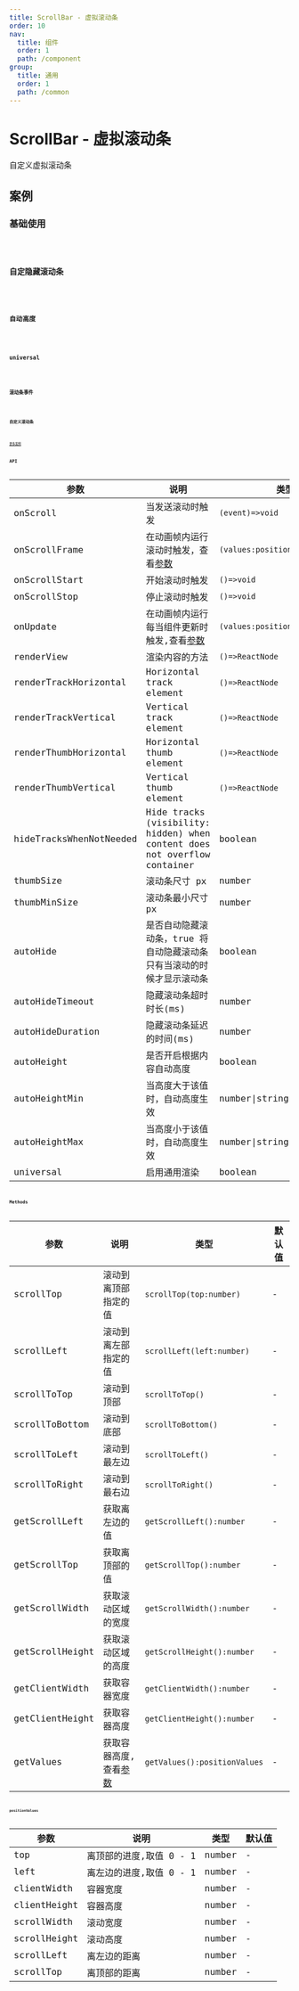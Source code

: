 ```yaml
---
title: ScrollBar - 虚拟滚动条
order: 10
nav:
  title: 组件
  order: 1
  path: /component
group:
  title: 通用
  order: 1
  path: /common
---
```


# ScrollBar - 虚拟滚动条

自定义虚拟滚动条

## 案例

### 基础使用

<code src="../demos/scroll-bar/basic.tsx" />

### 自定隐藏滚动条

<code src="../demos/scroll-bar/autoHide.tsx" />

### 自动高度

<code src="../demos/scroll-bar/autoHeight.tsx" />

### universal

<code src="../demos/scroll-bar/universal.tsx" />

### 滚动条事件

<code src="../demos/scroll-bar/event.tsx" />

### 自定义滚动条

<code src="../demos/scroll-bar/customization.tsx" />

[更多案例](https://github.com/malte-wessel/react-custom-scrollbars/blob/master/docs/customization.md)

## API

| 参数 | 说明 | 类型 | 默认值 |
| --- | --- | --- | --- |
| onScroll | 当发送滚动时触发 | `(event)=>void` | - |
| onScrollFrame | 在动画帧内运行滚动时触发，查看[参数](#positionvalues) | `(values:positionValues)=>void` | - |
| onScrollStart | 开始滚动时触发 | `()=>void` | - |
| onScrollStop | 停止滚动时触发 | `()=>void` | - |
| onUpdate | 在动画帧内运行每当组件更新时触发,查看[参数](#positionvalues) | `(values:positionValues)=>void` | - |
| renderView | 渲染内容的方法 | `()=>ReactNode` | - |
| renderTrackHorizontal | Horizontal track element | `()=>ReactNode` | - |
| renderTrackVertical | Vertical track element | `()=>ReactNode` | - |
| renderThumbHorizontal | Horizontal thumb element | `()=>ReactNode` | - |
| renderThumbVertical | Vertical thumb element | `()=>ReactNode` | - |
| hideTracksWhenNotNeeded | Hide tracks (visibility: hidden) when content does not overflow container | boolean | false |
| thumbSize | 滚动条尺寸 px | number | - |
| thumbMinSize | 滚动条最小尺寸 px | number | 30 |
| autoHide | 是否自动隐藏滚动条，true 将自动隐藏滚动条只有当滚动的时候才显示滚动条 | boolean | false |
| autoHideTimeout | 隐藏滚动条超时时长(ms) | number | 1000 |
| autoHideDuration | 隐藏滚动条延迟的时间(ms) | number | 200 |
| autoHeight | 是否开启根据内容自动高度 | boolean | false |
| autoHeightMin | 当高度大于该值时，自动高度生效 | number\|string | 0 |
| autoHeightMax | 当高度小于该值时，自动高度生效 | number\|string | 200 |
| universal | 启用通用渲染 | boolean | false |

## Methods

| 参数 | 说明 | 类型 | 默认值 |
| --- | --- | --- | --- |
| scrollTop | 滚动到离顶部指定的值 | `scrollTop(top:number)` | - |
| scrollLeft | 滚动到离左部指定的值 | `scrollLeft(left:number)` | - |
| scrollToTop | 滚动到顶部 | `scrollToTop()` | - |
| scrollToBottom | 滚动到底部 | `scrollToBottom()` | - |
| scrollToLeft | 滚动到最左边 | `scrollToLeft()` | - |
| scrollToRight | 滚动到最右边 | `scrollToRight()` | - |
| getScrollLeft | 获取离左边的值 | `getScrollLeft():number` | - |
| getScrollTop | 获取离顶部的值 | `getScrollTop():number` | - |
| getScrollWidth | 获取滚动区域的宽度 | `getScrollWidth():number` | - |
| getScrollHeight | 获取滚动区域的高度 | `getScrollHeight():number` | - |
| getClientWidth | 获取容器宽度 | `getClientWidth():number` | - |
| getClientHeight | 获取容器高度 | `getClientHeight():number` | - |
| getValues | 获取容器高度,查看[参数](#positionvalues) | `getValues():positionValues` | - |

### positionValues

| 参数         | 说明                    | 类型   | 默认值 |
| ------------ | ----------------------- | ------ | ------ |
| top          | 离顶部的进度,取值 0 - 1 | number | -      |
| left         | 离左边的进度,取值 0 - 1 | number | -      |
| clientWidth  | 容器宽度                | number | -      |
| clientHeight | 容器高度                | number | -      |
| scrollWidth  | 滚动宽度                | number | -      |
| scrollHeight | 滚动高度                | number | -      |
| scrollLeft   | 离左边的距离            | number | -      |
| scrollTop    | 离顶部的距离            | number | -      |
